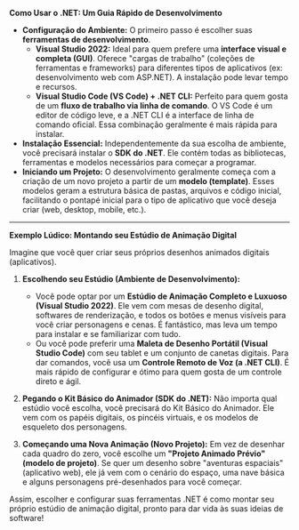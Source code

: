 **Como Usar o .NET: Um Guia Rápido de Desenvolvimento**

* **Configuração do Ambiente:** O primeiro passo é escolher suas **ferramentas de desenvolvimento**.
    * **Visual Studio 2022:** Ideal para quem prefere uma **interface visual e completa (GUI)**. Oferece "cargas de trabalho" (coleções de ferramentas e frameworks) para diferentes tipos de aplicativos (ex: desenvolvimento web com ASP.NET). A instalação pode levar tempo e recursos.
    * **Visual Studio Code (VS Code) + .NET CLI:** Perfeito para quem gosta de um **fluxo de trabalho via linha de comando**. O VS Code é um editor de código leve, e a .NET CLI é a interface de linha de comando oficial. Essa combinação geralmente é mais rápida para instalar.
* **Instalação Essencial:** Independentemente da sua escolha de ambiente, você precisará instalar o **SDK do .NET**. Ele contém todas as bibliotecas, ferramentas e modelos necessários para começar a programar.
* **Iniciando um Projeto:** O desenvolvimento geralmente começa com a criação de um novo projeto a partir de um **modelo (template)**. Esses modelos geram a estrutura básica de pastas, arquivos e código inicial, facilitando o pontapé inicial para o tipo de aplicativo que você deseja criar (web, desktop, mobile, etc.).

---

**Exemplo Lúdico: Montando seu Estúdio de Animação Digital**

Imagine que você quer criar seus próprios desenhos animados digitais (aplicativos).

1.  **Escolhendo seu Estúdio (Ambiente de Desenvolvimento):**
    * Você pode optar por um **Estúdio de Animação Completo e Luxuoso (Visual Studio 2022)**. Ele vem com mesas de desenho digital, softwares de renderização, e todos os botões e menus visíveis para você criar personagens e cenas. É fantástico, mas leva um tempo para instalar e se familiarizar com tudo.
    * Ou você pode preferir uma **Maleta de Desenho Portátil (Visual Studio Code)** com seu tablet e um conjunto de canetas digitais. Para dar comandos, você usa um **Controle Remoto de Voz (a .NET CLI)**. É mais rápido de configurar e ótimo para quem gosta de um controle direto e ágil.

2.  **Pegando o Kit Básico do Animador (SDK do .NET):** Não importa qual estúdio você escolha, você precisará do Kit Básico do Animador. Ele vem com os papéis digitais, os pincéis virtuais, e os modelos de esqueleto dos personagens.

3.  **Começando uma Nova Animação (Novo Projeto):** Em vez de desenhar cada quadro do zero, você escolhe um **"Projeto Animado Prévio" (modelo de projeto)**. Se quer um desenho sobre "aventuras espaciais" (aplicativo web), ele já vem com o cenário do espaço, uma nave básica e alguns personagens pré-desenhados para você começar.

Assim, escolher e configurar suas ferramentas .NET é como montar seu próprio estúdio de animação digital, pronto para dar vida às suas ideias de software!